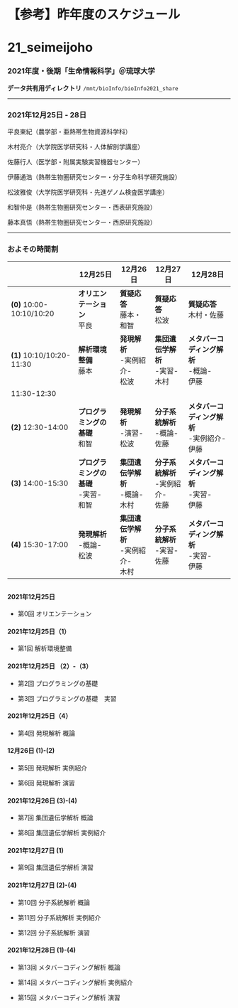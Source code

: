 # 【参考】昨年度のスケジュール

# 21_seimeijoho

### 2021年度・後期「生命情報科学」＠琉球大学

**データ共有用ディレクトリ** `/mnt/bioInfo/bioInfo2021_share`

----------

### 2021年12月25日 - 28日

平良東紀（農学部・亜熱帯生物資源科学科）

木村亮介（大学院医学研究科・人体解剖学講座）

佐藤行人（医学部・附属実験実習機器センター）

伊藤通浩（熱帯生物圏研究センター・分子生命科学研究施設）

松波雅俊（大学院医学研究科・先進ゲノム検査医学講座）

和智仲是（熱帯生物圏研究センター・西表研究施設）

藤本真悟（熱帯生物圏研究センター・西原研究施設）

----------

### およその時間割

||12月25日|12月26日|12月27日|12月28日|
|-|-|-|-|-|
|**(0)** 10:00-10:10/10:20|**オリエンテーション**<br>平良 |**質疑応答**<br>藤本・和智|**質疑応答**<br>松波|**質疑応答**<br>木村・佐藤|
|**(1)** 10:10/10:20-11:30|**解析環境整備**<br>藤本|**発現解析**<br> -実例紹介-<br>松波|**集団遺伝学解析**<br> -実習-<br>木村|**メタバーコディング解析**<br> -概論-<br>伊藤|
|11:30-12:30||||
|**(2)** 12:30-14:00|**プログラミングの基礎**<br>和智|**発現解析**<br> -演習-<br>松波|**分子系統解析**<br> -概論-<br>佐藤|**メタバーコディング解析**<br> -実例紹介-<br>伊藤|
|**(3)** 14:00-15:30|**プログラミングの基礎**<br> -実習-<br>和智|**集団遺伝学解析**<br> -概論-<br>木村|**分子系統解析**<br> -実例紹介-<br>佐藤|**メタバーコディング解析**<br> -実習-<br>伊藤|
|**(4)** 15:30-17:00|**発現解析**<br> -概論-<br>松波|**集団遺伝学解析**<br> -実例紹介-<br>木村|**分子系統解析**<br> -実習-<br>佐藤|**メタバーコディング解析**<br> -実習-<br>伊藤|

## 

#### 2021年12月25日

- 第0回 オリエンテーション

#### 2021年12月25日（1）

- 第1回 解析環境整備

#### 2021年12月25日 （2）-（3）

- 第2回 プログラミングの基礎

- 第3回 プログラミングの基礎　実習

#### 2021年12月25日（4）

- 第4回 発現解析 概論

#### 12月26日 (1)-(2)

- 第5回 発現解析 実例紹介

- 第6回 発現解析 演習

#### 2021年12月26日 (3)-(4) 

- 第7回 集団遺伝学解析 概論

- 第8回 集団遺伝学解析 実例紹介

#### 2021年12月27日 (1)

- 第9回 集団遺伝学解析 演習

#### 2021年12月27日 (2)-(4)

- 第10回 分子系統解析 概論

- 第11回 分子系統解析 実例紹介

- 第12回 分子系統解析 演習

#### 2021年12月28日 (1)-(4)

- 第13回 メタバーコディング解析 概論

- 第14回 メタバーコディング解析 実例紹介

- 第15回 メタバーコディング解析 演習



